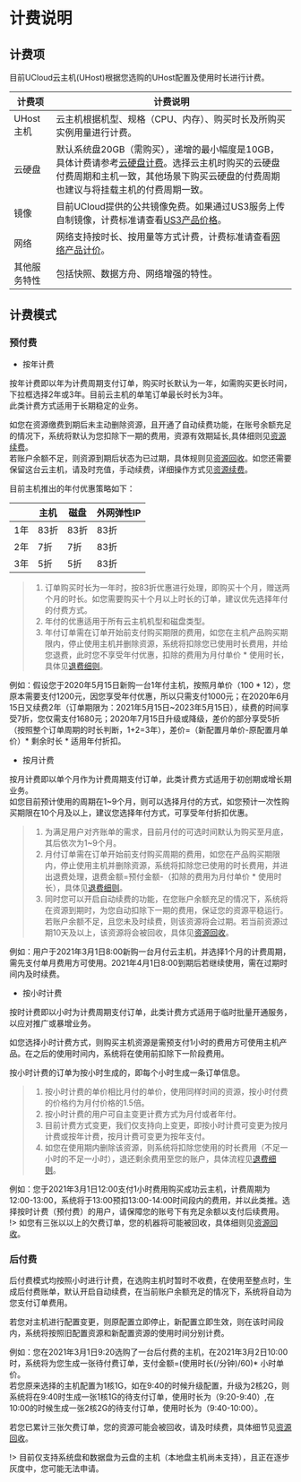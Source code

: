 
# 计费说明

## 计费项
目前UCloud云主机(UHost)根据您选购的UHost配置及使用时长进行计费。

| 计费项 | 计费说明 |
| --- | --- |
| UHost主机 | 云主机根据机型、规格（CPU、内存）、购买时长及所购买实例用量进行计费。 |
| 云硬盘 | 默认系统盘20GB（需购买），递增的最小幅度是10GB，具体计费请参考[云硬盘计费](https://docs.ucloud.cn/udisk/price)。选择云主机时购买的云硬盘付费周期和主机一致，其他场景下购买云硬盘的付费周期也建议与将挂载主机的付费周期一致。 |
| 镜像 | 目前UCloud提供的公共镜像免费。如果通过US3服务上传自制镜像，计费标准请查看[US3产品价格](https://docs.ucloud.cn/ufile/bill/billing)。 |
| 网络 | 网络支持按时长、按用量等方式计费，计费标准请查看[网络产品计价](https://docs.ucloud.cn/unet/eip_price/traffic)。 |
| 其他服务特性 | 包括快照、数据方舟、网络增强的特性。 |

## 计费模式

### 预付费

* 按年计费<br>

按年计费即以年为计费周期支付订单，购买时长默认为一年，如需购买更长时间，下拉框选择2年或3年。目前云主机的单笔订单最长时长为3年。<br>
此类计费方式适用于长期稳定的业务。

如您在资源缴费到期后未主动删除资源，且开通了自动续费功能，在账号余额充足的情况下，系统将默认为您扣除下一期的费用，资源有效期延长,具体细则见[资源续费](https://docs.ucloud.cn/uhost/buy/renew)。<br>
若账户余额不足，则资源到期后状态为已过期，具体规则见[资源回收](https://docs.ucloud.cn/uhost/buy/recycle)。如您还需要保留这台云主机，请及时充值，手动续费，详细操作方式见[资源续费](https://docs.ucloud.cn/uhost/buy/renew)。


目前主机推出的年付优惠策略如下：

|  | 主机 | 磁盘 | 外网弹性IP|
| --- | --- | --- | --- |
| 1年 | 83折 | 83折 |83折|
| 2年 | 7折 | 7折 |83折|
| 3年 | 5折 | 5折 |83折|

> 1. 订单购买时长为一年时，按83折优惠进行处理，即购买十个月，赠送两个月的时长。如您需要购买十个月以上时长的订单，建议优先选择年付的付费方式。<br>
> 2. 年付的优惠适用于所有云主机机型和磁盘类型。<br>
> 3. 年付订单需在订单开始前支付购买期限的费用，如您在主机产品购买期限内，停止使用主机并删除资源，系统将扣除您已使用时长费用，并给您退费，此时您不享受年付优惠，扣除的费用为月付单价 * 使用时长，具体见[退费细则](https://docs.ucloud.cn/charge/refund)。<br>

例如：假设您于2020年5月15日新购一台1年付主机，按照月单价（100 * 12），您原本需要支付1200元，因您享受年付优惠，所以只需支付1000元；在2020年6月15日又续费2年（订单期限为：2021年5月15日~2023年5月15日），续费的时间享受7折，您仅需支付1680元；2020年7月15日升级或降级，差价的部分享受5折（按照整个订单周期的时长判断，1+2=3年），差价=（新配置月单价-原配置月单价）* 剩余时长 * 适用年付折扣。


* 按月计费<br>

按月计费即以单个月作为计费周期支付订单，此类计费方式适用于初创期或增长期业务。<br>
如您目前预计使用的周期在1~9个月，则可以选择月付的方式，如您预计一次性购买期限在10个月及以上，建议您选择年付方式，可享受年付折扣优惠。

> 1. 为满足用户对齐账单的需求，目前月付的可选时间默认为购买至月底，其后依次为1~9个月。<br>
> 2. 月付订单需在订单开始前支付购买周期的费用，如您在产品购买期限内，停止使用主机并删除资源，系统将扣除您已使用的时长费用，并进出退费处理，退费金额=预付金额-（扣除的费用为月付单价 * 使用时长），具体见[退费细则](https://docs.ucloud.cn/charge/refund)。<br>
> 3. 同时您可以开启自动续费的功能，在您账户余额充足的情况下，系统将在资源到期时，为您自动扣除下一期的费用，保证您的资源平稳运行。若账户余额不足，且您未及时续费，则该资源将会过期。若当前资源过期10天及以上，该资源将会被回收，具体见[资源回收](https://docs.ucloud.cn/uhost/buy/recycle)。

例如：用户于2021年3月1日8:00新购一台月付云主机，并选择1个月的计费周期，需先支付单月费用方可使用。2021年4月1日8:00到期后若继续使用，需在过期时间内及时续费。

* 按小时计费

按时计费即以小时为计费周期支付订单，此类计费方式适用于临时批量开通服务，以应对推广或暴增业务。

如您选择小时计费方式，则购买主机资源是需预支付1小时的费用方可使用主机产品。在之后的使用时间内，系统将在使用前扣除下一阶段费用。

按小时计费的订单为按小时生成的，即每个小时生成一条订单信息。

> 1. 按小时计费的单价相比月付的单价，使用同样时间的资源，按小时付费的价格约为月付价格的1.5倍。<br>
> 2. 按小时计费的用户可自主变更计费方式为月付或者年付。<br>
> 3. 目前计费方式变更，我们仅支持向上变更，即按小时计费可变更为按月计费或按年计费，按月计费可变更为按年支付。<br>
> 4. 如您在使用期内删除该资源，则系统将扣除您使用的时长费用（不足一小时的不足一小时），退还剩余费用至您的账户，具体流程见[退费细则](https://docs.ucloud.cn/charge/refund)。

例如：您于2021年3月1日12:00支付1小时费用购买成功云主机，计费周期为12:00-13:00，系统将于13:00预扣13:00-14:00时间段内的费用，并以此类推。选择按时计费（预付费）的用户，请保障您的账号下有充足余额以支付后续费用。
!> 如您有三张以以上的欠费订单，您的机器将可能被回收，具体细则见[资源回收](https://docs.ucloud.cn/uhost/buy/recycle)。


### 后付费
后付费模式均按照小时进行计费，在选购主机时暂时不收费，在使用至整点时，生成后付费账单，默认开启自动续费，在当前账户余额充足的情况下，系统将自动为您支付订单费用。

若您对主机进行配置变更，则原配置立即停止，新配置立即生效，则在该时间段内，系统将按照旧配置资源和新配置资源的使用时间分别计费。

例如：您在2021年3月1日9:20选购了一台后付费的主机，在2021年3月2日10:00时，系统将为您生成一张待付费订单，支付金额=(使用时长(/分钟)/60)* 小时单价。<br>
若您原来选择的主机配置为1核1G，如在9:40的时候升级配置，升级为2核2G，则系统将在9:40时生成一张1核1G的待支付订单，使用时长为（9:20-9:40）,在10:00的时候生成一张2核2G的待支付订单，使用时长为（9:40-10:00）。

若您已累计三张欠费订单，您的资源可能会被回收，请及时续费，具体细节见[资源回收](https://docs.ucloud.cn/charge/recycle)。

!> 目前仅支持系统盘和数据盘为云盘的主机（本地盘主机尚未支持），且正在逐步灰度中，您可能无法申请。



